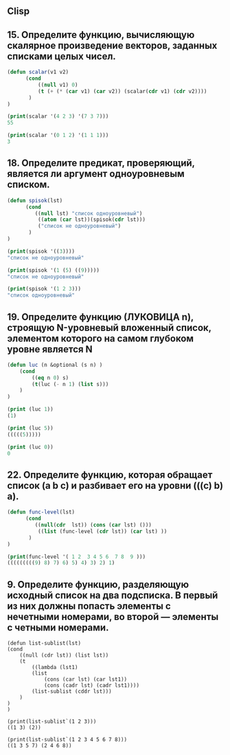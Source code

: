 ## Clisp ##

## 15. Определите функцию, вычисляющую скалярное произведение векторов, заданных списками целых чисел. ##

```lisp
(defun scalar(v1 v2)
      (cond
          ((null v1) 0)
          (t (+ (* (car v1) (car v2)) (scalar(cdr v1) (cdr v2))))
       )
)
```
```lisp
(print(scalar '(4 2 3) '(7 3 7)))
55

(print(scalar '(0 1 2) '(1 1 1)))
3
```

## 18. Определите предикат, проверяющий, является ли аргумент одноуровневым списком. ##
```lisp
(defun spisok(lst)
      (cond
         ((null lst) "список одноуровневый")
          ((atom (car lst))(spisok(cdr lst)))
          ("список не одноуровневый")
       )
)
```

```lisp
(print(spisok '((3))))
"список не одноуровневый" 

(print(spisok '(1 (5) ((9)))))
"список не одноуровневый" 

(print(spisok '(1 2 3)))
"список одноуровневый" 
```

## 19. Определите функцию (ЛУКОВИЦА n), строящую N-уровневый вложенный список, элементом которого на самом глубоком уровне является N ##

``` lisp
(defun luc (n &optional (s n) ) 
    (cond 
        ((eq n 0) s)
        (t(luc (- n 1) (list s)))
    ) 
) 
```

```lisp
(print (luc 1))
(1) 

(print (luc 5))
(((((5))))) 

(print (luc 0))
0
```

## 22. Определите функцию, которая обращает список (а b с) и разбивает его на уровни (((с) b) а). ##

```lisp
(defun func-level(lst)
      (cond
         ((null(cdr  lst)) (cons (car lst) ()))
          ((list (func-level (cdr lst)) (car lst) ))
       )
)
```

```lisp
(print(func-level '( 1 2  3 4 5 6  7 8  9 )))
(((((((((9) 8) 7) 6) 5) 4) 3) 2) 1) 
```
## 9. Определите функцию, разделяющую исходный список на два подсписка. В первый из них должны попасть элементы с нечетными номерами, во второй — элементы с четными номерами. ##

```clisp 
(defun list-sublist(lst)
(cond
	((null (cdr lst)) (list lst))
	(t 
		((lambda (lst1)
		(list
			(cons (car lst) (car lst1))
			(cons (cadr lst) (cadr lst1))))
		(list-sublist (cddr lst)))
	)
)
)
```

```clisp 
(print(list-sublist`(1 2 3)))
((1 3) (2)) 

(print(list-sublist`(1 2 3 4 5 6 7 8)))
((1 3 5 7) (2 4 6 8)) 
```
